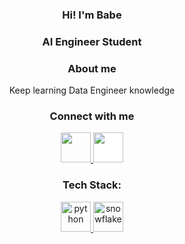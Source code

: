 <h3 align="Center">Hi! I'm Babe</h1>
<h3 align="Center">AI Engineer Student</h1>
<h3 align="Center">About me</h1>
<p align="Center">Keep learning Data Engineer knowledge</p>

<h3 align="Center">Connect with me</h3>
<p align="Center">
<a href="https://www.linkedin.com/in/babebp/" target="blank">
<img src="https://cdn1.iconfinder.com/data/icons/logotypes/32/circle-linkedin-512.png" style="height: 3rem"/>
</a>
<a href="https://medium.com/@tpacharawut.worka" target="blank">
<img src="https://cdn-icons-png.flaticon.com/512/5968/5968906.png" style="height: 3rem; background-color:white"/>
</a>
</p>

<h3 align="Center">Tech Stack:</h3>  
<p align="center">
<a href="https://www.python.org/" target="_blank"> <img src="https://cdn.icon-icons.com/icons2/1508/PNG/512/python_104451.png" alt="python"  style="height: 3rem"/> </a>
<a href="https://www.snowflake.com/en/" target="_blank"> <img src="https://cdn.icon-icons.com/icons2/2699/PNG/512/snowflake_logo_icon_167979.png" alt="snowflake"  style="height: 3rem"/> </a>
</p>
